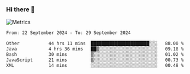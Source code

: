 ### Hi there 👋

![Metrics](https://github.com/radoapx/radoapx/blob/main/github-metrics.svg)

<!--START_SECTION:waka-->

```txt
From: 22 September 2024 - To: 29 September 2024

Other           44 hrs 11 mins  ██████████████████████░░░   88.00 %
Java            4 hrs 36 mins   ██▒░░░░░░░░░░░░░░░░░░░░░░   09.18 %
Bash            30 mins         ▒░░░░░░░░░░░░░░░░░░░░░░░░   01.02 %
JavaScript      21 mins         ▒░░░░░░░░░░░░░░░░░░░░░░░░   00.73 %
XML             14 mins         ░░░░░░░░░░░░░░░░░░░░░░░░░   00.48 %
```

<!--END_SECTION:waka-->

<!--
**radoapx/radoapx** is a ✨ _special_ ✨ repository because its `README.md` (this file) appears on your GitHub profile.

Here are some ideas to get you started:

- 🔭 I’m currently working on ...
- 🌱 I’m currently learning ...
- 👯 I’m looking to collaborate on ...
- 🤔 I’m looking for help with ...
- 💬 Ask me about ...
- 📫 How to reach me: ...
- 😄 Pronouns: ...
- ⚡ Fun fact: ...
-->
